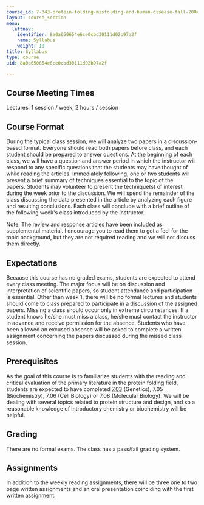 ```yaml
---
course_id: 7-343-protein-folding-misfolding-and-human-disease-fall-2004
layout: course_section
menu:
  leftnav:
    identifier: 8a0a650654e6ce0cbd30111d02b97a2f
    name: Syllabus
    weight: 10
title: Syllabus
type: course
uid: 8a0a650654e6ce0cbd30111d02b97a2f

---
```


Course Meeting Times
--------------------

Lectures: 1 session / week, 2 hours / session

Course Format
-------------

During the typical class session, we will analyze two papers in a discussion-based format. Everyone should read both papers before class, and each student should be prepared to answer questions. At the beginning of each class, we will have a question and answer period in which the instructor will respond to any specific questions that the students may have thought of while reading the articles. Immediately following, one or two students will present a brief summary of techniques essential to the topic of the papers. Students may volunteer to present the technique(s) of interest during the week prior to the discussion. We will spend the remainder of the class discussing the data presented in the article by analyzing each figure and resulting conclusions. Each class will conclude with a brief outline of the following week's class introduced by the instructor.

Note: The review and response articles have been included as supplemental material. I encourage you to read them to get a feel for the topic background, but they are not required reading and we will not discuss them directly.

Expectations
------------

Because this course has no graded exams, students are expected to attend every class meeting. The major focus will be on discussion and interpretation of scientific papers, so student attendance and participation is essential. Other than week 1, there will be no formal lectures and students should come to class prepared to participate in a discussion of the assigned papers. Missing a class should occur only in extreme circumstances. If a student knows he/she must miss a class, he/she must contact the instructor in advance and receive permission for the absence. Students who have been allowed an excused absence will be asked to complete a written assignment concerning the papers discussed during the missed class session.

Prerequisites
-------------

As the goal of this course is to familiarize students with the reading and critical evaluation of the primary literature in the protein folding field, students are expected to have completed [7.03](/courses/7-03-genetics-fall-2004) (Genetics), 7.05 (Biochemistry), 7.06 (Cell Biology) or 7.08 (Molecular Biology). We will be dealing with several topics related to protein structure and design, and so a reasonable knowledge of introductory chemistry or biochemistry will be helpful.

Grading
-------

There are no formal exams. The class has a pass/fail grading system.

Assignments
-----------

In addition to the weekly reading assignments, there will be three one to two page written assignments and an oral presentation coinciding with the first written assignment.